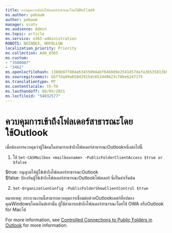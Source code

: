 ```yaml
---
title: ควบคุมการเข้าถึงโฟลเดอร์สาธารณะโดยใช้Outlook
ms.author: pebaum
author: pebaum
manager: scotv
ms.audience: Admin
ms.topic: article
ms.service: o365-administration
ROBOTS: NOINDEX, NOFOLLOW
localization_priority: Priority
ms.collection: Adm_O365
ms.custom:
- "3500007"
- "3462"
ms.openlocfilehash: 1386b97f804e63455094abf64b9d9e2541d57dafa36535813b0d7689e0ce2966
ms.sourcegitcommit: b5f7da89a650d2915dc652449623c78be6247175
ms.translationtype: MT
ms.contentlocale: th-TH
ms.lasthandoff: 08/05/2021
ms.locfileid: "54032577"
---
```

# <a name="control-access-to-public-folders-using-outlook"></a>ควบคุมการเข้าถึงโฟลเดอร์สาธารณะโดยใช้Outlook

เมื่อต้องการควบคุมว่าผู้ใช้คนใดสามารถเข้าถึงโฟลเดอร์สาธารณะOutlookหนึ่งต่อไปนี้

1. ใช้ `Set-CASMailbox <mailboxname> -PublicFolderClientAccess $true or $false`

$true: อนุญาตให้ผู้ใช้เข้าถึงโฟลเดอร์สาธารณะOutlook  
$false: ป้องกันผู้ใช้เข้าถึงโฟลเดอร์สาธารณะOutlookโฟลเดอร์ นี่เป็นค่าเริ่มต้น  

2. `Set-OrganizationConfig -PublicFolderShowClientControl $true`

หมายเหตุ: กระบวนงานนี้สามารถควบคุมการเชื่อมต่อด้วยOutlookเดสก์ท็อปของคุณWindowsไคลเอ็นต์เท่านั้น ผู้ใช้สามารถเข้าถึงโฟลเดอร์สาธารณะโดยใช้ OWA หรือOutlook for Macได้

For more information, see [Controlled Connections to Public Folders in Outlook](https://aka.ms/controlpf) for more information.
